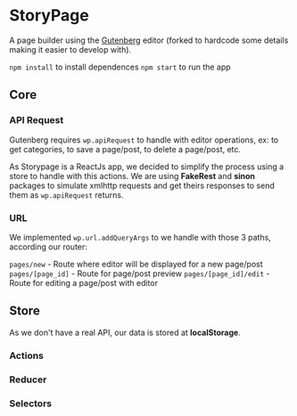 # StoryPage

A page builder using the [Gutenberg](https://github.com/front/gutenberg) editor (forked to hardcode some details making it easier to develop with).

`npm install` to install dependences
`npm start` to run the app

## Core

### API Request

Gutenberg requires `wp.apiRequest` to handle with editor operations, ex: to get categories, to save a page/post, to delete a page/post, etc.

As Storypage is a ReactJs app, we decided to simplify the process using a store to handle with this actions. We are using **FakeRest** and **sinon** packages to simulate xmlhttp requests and get theirs responses to send them as `wp.apiRequest` returns.

### URL

We implemented `wp.url.addQueryArgs` to we handle with those 3 paths, according our router:

`pages/new` - Route where editor will be displayed for a new page/post
`pages/[page_id]` - Route for page/post preview
`pages/[page_id]/edit` - Route for editing a page/post with editor

## Store

As we don't have a real API, our data is stored at **localStorage**.

### Actions

### Reducer

### Selectors
